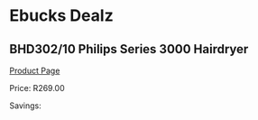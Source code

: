 
# Ebucks Dealz
## BHD302/10 Philips Series 3000 Hairdryer
[Product Page](https://www.ebucks.com/web/shop/productSelected.do?prodId=1169223727&catId=909917204)

Price: R269.00

Savings: 


	